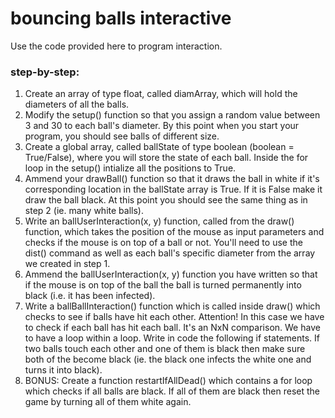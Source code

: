 # bouncing balls interactive

Use the code provided here to program interaction.

### step-by-step:
1. Create an array of type float, called diamArray, which will hold the diameters of all the balls.
2. Modify the setup() function so that you assign a random value between 3 and 30 to each ball's diameter. By this point when you start your program, you should see balls of different size.
3. Create a global array, called ballState of type boolean (boolean = True/False), where you will store the state of each ball. Inside the for loop in the setup() intialize all the positions to True.
4. Ammend your drawBall() function so that it draws the ball in white if it's corresponding location in the ballState array is True. If it is False make it draw the ball black. At this point you should see the same thing as in step 2 (ie. many white balls).
5. Write an ballUserInteraction(x, y) function, called from the draw() function, which takes the position of the mouse as input parameters and checks if the mouse is on top of a ball or not. You'll need to use the dist() command as well as each ball's specific diameter from the array we created in step 1.
6. Ammend the ballUserInteraction(x, y) function you have written so that if the mouse is on top of the ball the ball is turned permanently into black (i.e. it has been infected).
7. Write a ballBallInteraction() function which is called inside draw() which checks to see if balls have hit each other. Attention! In this case we have to check if each ball has hit each ball. It's an NxN comparison. We have to have a loop within a loop. Write in code the following if statements. If two balls touch each other and one of them is black then make sure both of the become black (ie. the black one infects the white one and turns it into black).
8. BONUS: Create a function restartIfAllDead() which contains a for loop which checks if all balls are black. If all of them are black then reset the game by turning all of them white again.

